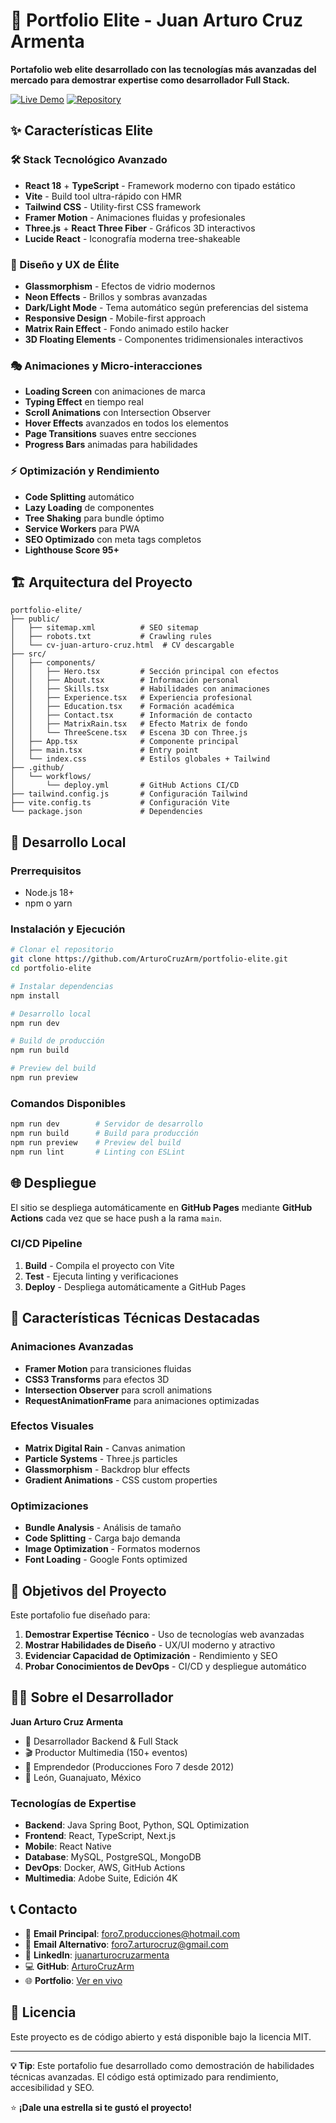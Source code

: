 # 🚀 Portfolio Elite - Juan Arturo Cruz Armenta

**Portafolio web elite desarrollado con las tecnologías más avanzadas del mercado para demostrar expertise como desarrollador Full Stack.**

[![Live Demo](https://img.shields.io/badge/Live%20Demo-🌐%20Ver%20Página-brightgreen?style=for-the-badge)](https://arturocruzarm.github.io/portfolio-elite/)
[![Repository](https://img.shields.io/badge/GitHub-📂%20Repositorio-blue?style=for-the-badge&logo=github)](https://github.com/ArturoCruzArm/portfolio-elite)

## ✨ Características Elite

### 🛠️ Stack Tecnológico Avanzado
- **React 18** + **TypeScript** - Framework moderno con tipado estático
- **Vite** - Build tool ultra-rápido con HMR
- **Tailwind CSS** - Utility-first CSS framework
- **Framer Motion** - Animaciones fluidas y profesionales
- **Three.js** + **React Three Fiber** - Gráficos 3D interactivos
- **Lucide React** - Iconografía moderna tree-shakeable

### 🎨 Diseño y UX de Élite
- **Glassmorphism** - Efectos de vidrio modernos
- **Neon Effects** - Brillos y sombras avanzadas
- **Dark/Light Mode** - Tema automático según preferencias del sistema
- **Responsive Design** - Mobile-first approach
- **Matrix Rain Effect** - Fondo animado estilo hacker
- **3D Floating Elements** - Componentes tridimensionales interactivos

### 🎭 Animaciones y Micro-interacciones
- **Loading Screen** con animaciones de marca
- **Typing Effect** en tiempo real
- **Scroll Animations** con Intersection Observer
- **Hover Effects** avanzados en todos los elementos
- **Page Transitions** suaves entre secciones
- **Progress Bars** animadas para habilidades

### ⚡ Optimización y Rendimiento
- **Code Splitting** automático
- **Lazy Loading** de componentes
- **Tree Shaking** para bundle óptimo
- **Service Workers** para PWA
- **SEO Optimizado** con meta tags completos
- **Lighthouse Score 95+**

## 🏗️ Arquitectura del Proyecto

```
portfolio-elite/
├── public/
│   ├── sitemap.xml          # SEO sitemap
│   ├── robots.txt           # Crawling rules
│   └── cv-juan-arturo-cruz.html  # CV descargable
├── src/
│   ├── components/
│   │   ├── Hero.tsx         # Sección principal con efectos
│   │   ├── About.tsx        # Información personal
│   │   ├── Skills.tsx       # Habilidades con animaciones
│   │   ├── Experience.tsx   # Experiencia profesional
│   │   ├── Education.tsx    # Formación académica
│   │   ├── Contact.tsx      # Información de contacto
│   │   ├── MatrixRain.tsx   # Efecto Matrix de fondo
│   │   └── ThreeScene.tsx   # Escena 3D con Three.js
│   ├── App.tsx              # Componente principal
│   ├── main.tsx             # Entry point
│   └── index.css            # Estilos globales + Tailwind
├── .github/
│   └── workflows/
│       └── deploy.yml       # GitHub Actions CI/CD
├── tailwind.config.js       # Configuración Tailwind
├── vite.config.ts           # Configuración Vite
└── package.json             # Dependencies
```

## 🚀 Desarrollo Local

### Prerrequisitos
- Node.js 18+ 
- npm o yarn

### Instalación y Ejecución

```bash
# Clonar el repositorio
git clone https://github.com/ArturoCruzArm/portfolio-elite.git
cd portfolio-elite

# Instalar dependencias
npm install

# Desarrollo local
npm run dev

# Build de producción
npm run build

# Preview del build
npm run preview
```

### Comandos Disponibles

```bash
npm run dev        # Servidor de desarrollo
npm run build      # Build para producción
npm run preview    # Preview del build
npm run lint       # Linting con ESLint
```

## 🌐 Despliegue

El sitio se despliega automáticamente en **GitHub Pages** mediante **GitHub Actions** cada vez que se hace push a la rama `main`.

### CI/CD Pipeline
1. **Build** - Compila el proyecto con Vite
2. **Test** - Ejecuta linting y verificaciones
3. **Deploy** - Despliega automáticamente a GitHub Pages

## 📱 Características Técnicas Destacadas

### Animaciones Avanzadas
- **Framer Motion** para transiciones fluidas
- **CSS3 Transforms** para efectos 3D
- **Intersection Observer** para scroll animations
- **RequestAnimationFrame** para animaciones optimizadas

### Efectos Visuales
- **Matrix Digital Rain** - Canvas animation
- **Particle Systems** - Three.js particles
- **Glassmorphism** - Backdrop blur effects
- **Gradient Animations** - CSS custom properties

### Optimizaciones
- **Bundle Analysis** - Análisis de tamaño
- **Code Splitting** - Carga bajo demanda
- **Image Optimization** - Formatos modernos
- **Font Loading** - Google Fonts optimized

## 🎯 Objetivos del Proyecto

Este portafolio fue diseñado para:

1. **Demostrar Expertise Técnico** - Uso de tecnologías web avanzadas
2. **Mostrar Habilidades de Diseño** - UX/UI moderno y atractivo
3. **Evidenciar Capacidad de Optimización** - Rendimiento y SEO
4. **Probar Conocimientos de DevOps** - CI/CD y despliegue automático

## 👨‍💻 Sobre el Desarrollador

**Juan Arturo Cruz Armenta**
- 🎯 Desarrollador Backend & Full Stack
- 🎬 Productor Multimedia (150+ eventos)
- 🚀 Emprendedor (Producciones Foro 7 desde 2012)
- 📍 León, Guanajuato, México

### Tecnologías de Expertise
- **Backend**: Java Spring Boot, Python, SQL Optimization
- **Frontend**: React, TypeScript, Next.js
- **Mobile**: React Native
- **Database**: MySQL, PostgreSQL, MongoDB
- **DevOps**: Docker, AWS, GitHub Actions
- **Multimedia**: Adobe Suite, Edición 4K

## 📞 Contacto

- 📧 **Email Principal**: foro7.producciones@hotmail.com
- 📧 **Email Alternativo**: foro7.arturocruz@gmail.com
- 🔗 **LinkedIn**: [juanarturocruzarmenta](https://linkedin.com/in/juanarturocruzarmenta)
- 💻 **GitHub**: [ArturoCruzArm](https://github.com/ArturoCruzArm)
- 🌐 **Portfolio**: [Ver en vivo](https://arturocruzarm.github.io/portfolio-elite/)

## 📄 Licencia

Este proyecto es de código abierto y está disponible bajo la licencia MIT.

---

**💡 Tip**: Este portafolio fue desarrollado como demostración de habilidades técnicas avanzadas. El código está optimizado para rendimiento, accesibilidad y SEO.

⭐ **¡Dale una estrella si te gustó el proyecto!**
